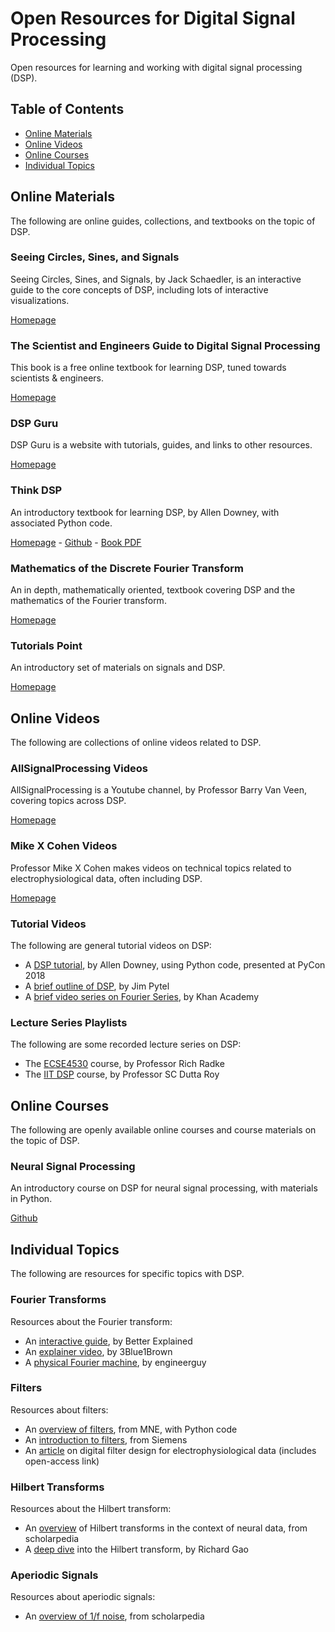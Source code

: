 # Open Resources for Digital Signal Processing

Open resources for learning and working with digital signal processing (DSP).

## Table of Contents

- [Online Materials](#online-materials)
- [Online Videos](#online-videos)
- [Online Courses](#online-courses)
- [Individual Topics](#individual-topics)

## Online Materials

The following are online guides, collections, and textbooks on the topic of DSP. 

### Seeing Circles, Sines, and Signals

Seeing Circles, Sines, and Signals, by Jack Schaedler, is an interactive guide to the core concepts of DSP, including lots of interactive visualizations.

[Homepage](https://jackschaedler.github.io/circles-sines-signals/)

### The Scientist and Engineers Guide to Digital Signal Processing

This book is a free online textbook for learning DSP, tuned towards scientists & engineers.

[Homepage](https://www.dspguide.com/)

### DSP Guru

DSP Guru is a website with tutorials, guides, and links to other resources.

[Homepage](https://dspguru.com)

### Think DSP

An introductory textbook for learning DSP, by Allen Downey, with associated Python code.

[Homepage](https://greenteapress.com/wp/think-dsp/) -
[Github](https://github.com/AllenDowney/ThinkDSP) -
[Book PDF](https://greenteapress.com/thinkdsp/thinkdsp.pdf)

### Mathematics of the Discrete Fourier Transform

An in depth, mathematically oriented, textbook covering DSP and the mathematics of the Fourier transform.

[Homepage](https://ccrma.stanford.edu/~jos/mdft/mdft.html)

### Tutorials Point

An introductory set of materials on signals and DSP.

[Homepage](https://www.tutorialspoint.com/digital_signal_processing/index.htm)

## Online Videos

The following are collections of online videos related to DSP.

### AllSignalProcessing Videos

AllSignalProcessing is a Youtube channel, by Professor Barry Van Veen, covering topics across DSP.

[Homepage](https://www.youtube.com/user/allsignalprocessing/)

### Mike X Cohen Videos

Professor Mike X Cohen makes videos on technical topics related to electrophysiological data, often including DSP.

[Homepage](https://www.youtube.com/channel/UCUR_LsXk7IYyueSnXcNextQ/)

### Tutorial Videos

The following are general tutorial videos on DSP:
- A [DSP tutorial](https://www.youtube.com/watch?v=SrJq2AzXZME), by Allen Downey, using Python code, presented at PyCon 2018
- A [brief outline of DSP](https://www.youtube.com/watch?v=WgJMjDh0nLU), by Jim Pytel
- A [brief video series on Fourier Series](https://www.khanacademy.org/science/electrical-engineering/ee-signals), by Khan Academy

### Lecture Series Playlists

The following are some recorded lecture series on DSP:
- The [ECSE4530](https://www.youtube.com/watch?v=hVOA8VtKLgk&list=PLuh62Q4Sv7BUSzx5Jr8Wrxxn-U10qG1et) course, by Professor Rich Radke
- The [IIT DSP](https://www.youtube.com/watch?v=6dFnpz_AEyA&list=PL9567DFCA3A66F299) course, by Professor SC Dutta Roy

## Online Courses

The following are openly available online courses and course materials on the topic of DSP.

### Neural Signal Processing

An introductory course on DSP for neural signal processing, with materials in Python.

[Github](https://github.com/rdgao/COGS118C)

## Individual Topics

The following are resources for specific topics with DSP.

### Fourier Transforms

Resources about the Fourier transform:
- An [interactive guide](https://betterexplained.com/articles/an-interactive-guide-to-the-fourier-transform/), by Better Explained
- An [explainer video](https://www.youtube.com/watch?v=spUNpyF58BY), by 3Blue1Brown
- A [physical Fourier machine](https://hackaday.com/2014/11/18/harmonic-analyzer-mechanical-fourier-computer/), by engineerguy

### Filters

Resources about filters:
- An [overview of filters](https://martinos.org/mne/stable/auto_tutorials/discussions/plot_background_filtering.html), from MNE, with Python code
- An [introduction to filters](https://community.plm.automation.siemens.com/t5/Testing-Knowledge-Base/Introduction-to-Filters-FIR-versus-IIR/ta-p/520959), from Siemens
- An [article](https://app.dimensions.ai/details/publication/pub.1019839915) on digital filter design for electrophysiological data (includes open-access link)

### Hilbert Transforms

Resources about the Hilbert transform:
- An [overview](http://www.scholarpedia.org/article/Hilbert_transform_for_brain_waves) of Hilbert transforms in the context of neural data, from scholarpedia
- A [deep dive](http://www.rdgao.com/roemerhasit_Hilbert_Transform/) into the Hilbert transform, by Richard Gao

### Aperiodic Signals

Resources about aperiodic signals:
- An [overview of 1/f noise](http://www.scholarpedia.org/article/1/f_noise), from scholarpedia
